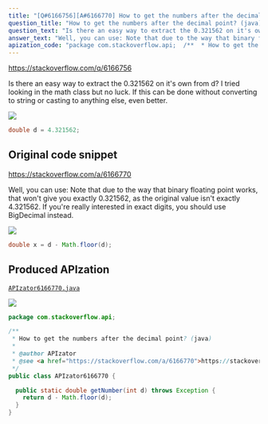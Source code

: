```yaml
---
title: "[Q#6166756][A#6166770] How to get the numbers after the decimal point? (java)"
question_title: "How to get the numbers after the decimal point? (java)"
question_text: "Is there an easy way to extract the 0.321562 on it's own from d? I tried looking in the math class but no luck. If this can be done without converting to string or casting to anything else, even better."
answer_text: "Well, you can use: Note that due to the way that binary floating point works, that won't give you exactly 0.321562, as the original value isn't exactly 4.321562. If you're really interested in exact digits, you should use BigDecimal instead."
apization_code: "package com.stackoverflow.api;  /**  * How to get the numbers after the decimal point? (java)  *  * @author APIzator  * @see <a href=\"https://stackoverflow.com/a/6166770\">https://stackoverflow.com/a/6166770</a>  */ public class APIzator6166770 {    public static double getNumber(int d) throws Exception {     return d - Math.floor(d);   } }"
---
```


https://stackoverflow.com/q/6166756

Is there an easy way to extract the 0.321562 on it&#x27;s own from d? I tried looking in the math class but no luck. If this can be done without converting to string or casting to anything else, even better.


<div class="code-logo"><img src="/stackoverflow.png" /></div>

```java
double d = 4.321562;
```


## Original code snippet

https://stackoverflow.com/a/6166770

Well, you can use:
Note that due to the way that binary floating point works, that won&#x27;t give you exactly 0.321562, as the original value isn&#x27;t exactly 4.321562. If you&#x27;re really interested in exact digits, you should use BigDecimal instead.

<div class="code-logo"><img src="/stackoverflow.png" /></div>

```java
double x = d - Math.floor(d);
```

## Produced APIzation

[`APIzator6166770.java`](https://github.com/pasqualesalza/apization-temp-data/raw/master/search/APIzator6166770.java)

<div class="code-logo"><img src="/apizator.png" /></div>

```java
package com.stackoverflow.api;

/**
 * How to get the numbers after the decimal point? (java)
 *
 * @author APIzator
 * @see <a href="https://stackoverflow.com/a/6166770">https://stackoverflow.com/a/6166770</a>
 */
public class APIzator6166770 {

  public static double getNumber(int d) throws Exception {
    return d - Math.floor(d);
  }
}

```